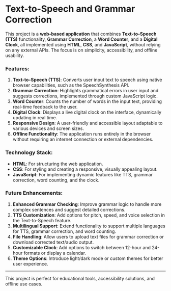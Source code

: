 # Text-to-Speech and Grammar Correction  

This project is a **web-based application** that combines **Text-to-Speech (TTS)** functionality, **Grammar Correction**, a **Word Counter**, and a **Digital Clock**, all implemented using **HTML**, **CSS**, and **JavaScript**, without relying on any external APIs. The focus is on simplicity, accessibility, and offline usability.  

### Features:  
1. **Text-to-Speech (TTS)**: Converts user input text to speech using native browser capabilities, such as the SpeechSynthesis API.  
2. **Grammar Correction**: Highlights grammatical errors in user input and suggests corrections, implemented through custom JavaScript logic.  
3. **Word Counter**: Counts the number of words in the input text, providing real-time feedback to the user.  
4. **Digital Clock**: Displays a live digital clock on the interface, dynamically updating in real time.  
5. **Responsive Design**: A user-friendly and accessible layout adaptable to various devices and screen sizes.  
6. **Offline Functionality**: The application runs entirely in the browser without requiring an internet connection or external dependencies.  

### Technology Stack:  
- **HTML**: For structuring the web application.  
- **CSS**: For styling and creating a responsive, visually appealing layout.  
- **JavaScript**: For implementing dynamic features like TTS, grammar correction, word counting, and the clock.  

### Future Enhancements:  
1. **Enhanced Grammar Checking**: Improve grammar logic to handle more complex sentences and suggest detailed corrections.  
2. **TTS Customization**: Add options for pitch, speed, and voice selection in the Text-to-Speech feature.  
3. **Multilingual Support**: Extend functionality to support multiple languages for TTS, grammar correction, and word counting.  
4. **File Handling**: Allow users to upload text files for grammar correction or download corrected text/audio output.  
5. **Customizable Clock**: Add options to switch between 12-hour and 24-hour formats or display a calendar.  
6. **Theme Options**: Introduce light/dark mode or custom themes for better user experience.

 --- 

This project is perfect for educational tools, accessibility solutions, and offline use cases.   
